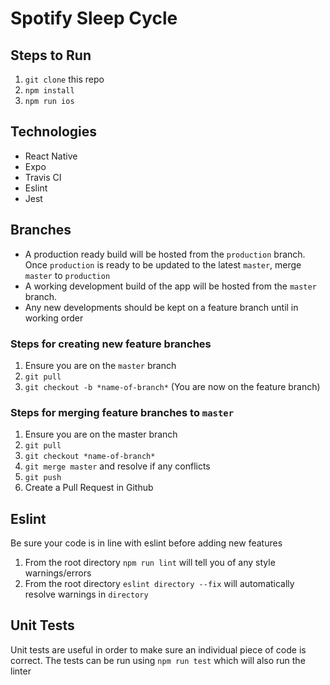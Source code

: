 # Spotify Sleep Cycle

## Steps to Run
1) `git clone` this repo
2) `npm install`
3) `npm run ios`

## Technologies
- React Native
- Expo
- Travis CI
- Eslint
- Jest

## Branches
- A production ready build will be hosted from the `production` branch. Once `production` is ready to be updated to the latest `master`, merge `master` to `production`
- A working development build of the app will be hosted from the `master` branch.
- Any new developments should be kept on a feature branch until in working order

### Steps for creating new feature branches
1) Ensure you are on the `master` branch
2) `git pull`
3) `git checkout -b *name-of-branch*` (You are now on the feature branch)

### Steps for merging feature branches to `master`
1) Ensure you are on the master branch
2) `git pull`
3) `git checkout *name-of-branch*`
4) `git merge master` and resolve if any conflicts
5) `git push`
6) Create a Pull Request in Github

## Eslint
Be sure your code is in line with eslint before adding new features
1) From the root directory `npm run lint` will tell you of any style warnings/errors
2) From the root directory `eslint directory --fix` will automatically resolve warnings in `directory`

## Unit Tests
Unit tests are useful in order to make sure an individual piece of code is correct. The tests can be run using `npm run test` which will also run the linter